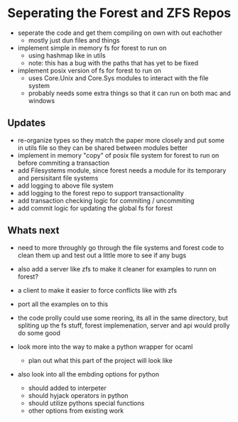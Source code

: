 
# Seperating the Forest and ZFS Repos
- seperate the code and get them compiling on own with out eachother
  - mostly just dun files and things
- implement simple in memory fs for forest to run on
  - using hashmap like in utils
  - note: this has a bug with the paths that has yet to be fixed
- implement posix version of fs for forest to run on
  - uses Core.Unix and Core.Sys modules to interact with the file system
  - probably needs some extra things so that it can run on both mac and windows


## Updates

- re-organize types so they match the paper more closely and put some in
utils file so they can be shared between modules better
- implement in memory "copy" of posix file system for forest to run on before commiting a transaction
- add Filesystems module, since forest needs a module for its temporary and
persisitant file systems
- add logging to above file system
- add logging to the forest repo to support transactionality
- add transaction checking logic for commiting / uncommiting
- add commit logic for updating the global fs for forest


## Whats next

- need to more throughly go through the file systems and forest code to clean them up and test out a little more to see if any bugs
- also add a server like zfs to make it cleaner for examples to runn on forest?
- a client to make it easier to force conflicts like with zfs
- port all the examples on to this
- the code prolly could use some reoring, its all in the same directory, but spliting up the fs stuff, forest implemenation, server and api would prolly do some good

- look more into the way to make a python wrapper for ocaml
  - plan out what this part of the project will look like
- also look into all the embding options for python
  - should added to interpeter
  - should hyjack operators in python
  - should utilize pythons special functions
  - other options from existing work